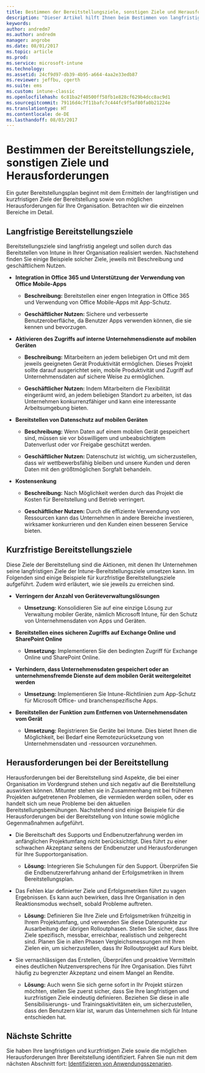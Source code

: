 ```yaml
---
title: Bestimmen der Bereitstellungsziele, sonstigen Ziele und Herausforderungen
description: "Dieser Artikel hilft Ihnen beim Bestimmen von langfristigen und kurzfristigen Zielen sowie von Herausforderungen bei der Intune-Bereitstellung für eine reine Microsoft Intune-Cloudimplementierung."
keywords: 
author: andredm7
ms.author: andredm
manager: angrobe
ms.date: 08/01/2017
ms.topic: article
ms.prod: 
ms.service: microsoft-intune
ms.technology: 
ms.assetid: 24cf9d97-db39-4b95-a664-4aa2e33edb87
ms.reviewer: jeffbu, cgerth
ms.suite: ems
ms.custom: intune-classic
ms.openlocfilehash: 6c81ba2f40500ff58fb1e828cf629b4dcc8ac9d1
ms.sourcegitcommit: 79116d4c7f11bafc7c444fc9f5af80fa0b21224e
ms.translationtype: HT
ms.contentlocale: de-DE
ms.lasthandoff: 08/03/2017
---
```

# <a name="determine-deployment-goals-objectives-and-challenges"></a>Bestimmen der Bereitstellungsziele, sonstigen Ziele und Herausforderungen

Ein guter Bereitstellungsplan beginnt mit dem Ermitteln der langfristigen und kurzfristigen Ziele der Bereitstellung sowie von möglichen Herausforderungen für Ihre Organisation. Betrachten wir die einzelnen Bereiche im Detail.

## <a name="deployment-goals"></a>Langfristige Bereitstellungsziele

Bereitstellungsziele sind langfristig angelegt und sollen durch das Bereitstellen von Intune in Ihrer Organisation realisiert werden. Nachstehend finden Sie einige Beispiele solcher Ziele, jeweils mit Beschreibung und geschäftlichem Nutzen.

-   **Integration in Office 365 und Unterstützung der Verwendung von Office Mobile-Apps**

    -   **Beschreibung:** Bereitstellen einer engen Integration in Office 365 und Verwendung von Office Mobile-Apps mit App-Schutz.

    -   **Geschäftlicher Nutzen:** Sichere und verbesserte Benutzeroberfläche, da Benutzer Apps verwenden können, die sie kennen und bevorzugen.

-   **Aktivieren des Zugriffs auf interne Unternehmensdienste auf mobilen Geräten**

    -   **Beschreibung:** Mitarbeitern an jedem beliebigen Ort und mit dem jeweils geeigneten Gerät Produktivität ermöglichen. Dieses Projekt sollte darauf ausgerichtet sein, mobile Produktivität und Zugriff auf Unternehmensdaten auf sichere Weise zu ermöglichen.

    -   **Geschäftlicher Nutzen:** Indem Mitarbeitern die Flexibilität eingeräumt wird, an jedem beliebigen Standort zu arbeiten, ist das Unternehmen konkurrenzfähiger und kann eine interessante Arbeitsumgebung bieten.

-   **Bereitstellen von Datenschutz auf mobilen Geräten**

    -   **Beschreibung:** Wenn Daten auf einem mobilen Gerät gespeichert sind, müssen sie vor böswilligem und unbeabsichtigtem Datenverlust oder vor Freigabe geschützt werden.

    -   **Geschäftlicher Nutzen:** Datenschutz ist wichtig, um sicherzustellen, dass wir wettbewerbsfähig bleiben und unsere Kunden und deren Daten mit den größtmöglichen Sorgfalt behandeln.

-   **Kostensenkung**

    -   **Beschreibung:** Nach Möglichkeit werden durch das Projekt die Kosten für Bereitstellung und Betrieb verringert.

    -    **Geschäftlicher Nutzen:** Durch die effiziente Verwendung von Ressourcen kann das Unternehmen in andere Bereiche investieren, wirksamer konkurrieren und den Kunden einen besseren Service bieten.

## <a name="deployment-objectives"></a>Kurzfristige Bereitstellungsziele

Diese Ziele der Bereitstellung sind die Aktionen, mit denen Ihr Unternehmen seine langfristigen Ziele der Intune-Bereitstellungsziele umsetzen kann. Im Folgenden sind einige Beispiele für kurzfristige Bereitstellungsziele aufgeführt. Zudem wird erläutert, wie sie jeweils zu erreichen sind.

-   **Verringern der Anzahl von Geräteverwaltungslösungen**

    -   **Umsetzung:** Konsolidieren Sie auf eine einzige Lösung zur Verwaltung mobiler Geräte, nämlich Microsoft Intune, für den Schutz von Unternehmensdaten von Apps und Geräten.

-   **Bereitstellen eines sicheren Zugriffs auf Exchange Online und SharePoint Online**

    -   **Umsetzung:** Implementieren Sie den bedingten Zugriff für Exchange Online und SharePoint Online.

-   **Verhindern, dass Unternehmensdaten gespeichert oder an unternehmensfremde Dienste auf dem mobilen Gerät weitergeleitet werden**

    -   **Umsetzung:** Implementieren Sie Intune-Richtlinien zum App-Schutz für Microsoft Office- und branchenspezifische Apps.

-   **Bereitstellen der Funktion zum Entfernen von Unternehmensdaten vom Gerät**

    -   **Umsetzung:** Registrieren Sie Geräte bei Intune. Dies bietet Ihnen die Möglichkeit, bei Bedarf eine Remotezurücksetzung von Unternehmensdaten und -ressourcen vorzunehmen.

## <a name="deployment-challenges"></a>Herausforderungen bei der Bereitstellung

Herausforderungen bei der Bereitstellung sind Aspekte, die bei einer Organisation im Vordergrund stehen und sich negativ auf die Bereitstellung auswirken können. Mitunter stehen sie in Zusammenhang mit bei früheren Projekten aufgetretenen Problemen, die vermieden werden sollen, oder es handelt sich um neue Probleme bei den aktuellen Bereitstellungsbemühungen. Nachstehend sind einige Beispiele für die Herausforderungen bei der Bereitstellung von Intune sowie mögliche Gegenmaßnahmen aufgeführt.

-   Die Bereitschaft des Supports und Endbenutzerfahrung werden im anfänglichen Projektumfang nicht berücksichtigt. Dies führt zu einer schwachen Akzeptanz seitens der Endbenutzer und Herausforderungen für Ihre Supportorganisation.

    -   **Lösung:** Integrieren Sie Schulungen für den Support. Überprüfen Sie die Endbenutzererfahrung anhand der Erfolgsmetriken in Ihrem Bereitstellungsplan.

-   Das Fehlen klar definierter Ziele und Erfolgsmetriken führt zu vagen Ergebnissen. Es kann auch bewirken, dass Ihre Organisation in den Reaktionsmodus wechselt, sobald Probleme auftreten.

    -   **Lösung:** Definieren Sie Ihre Ziele und Erfolgsmetriken frühzeitig in Ihrem Projektumfang, und verwenden Sie diese Datenpunkte zur Ausarbeitung der übrigen Rolloutphasen. Stellen Sie sicher, dass Ihre Ziele spezifisch, messbar, erreichbar, realistisch und zeitgerecht sind. Planen Sie in allen Phasen Vergleichsmessungen mit Ihren Zielen ein, um sicherzustellen, dass Ihr Rolloutprojekt auf Kurs bleibt.

-   Sie vernachlässigen das Erstellen, Überprüfen und proaktive Vermitteln eines deutlichen Nutzenversprechens für Ihre Organisation. Dies führt häufig zu begrenzter Akzeptanz und einem Mangel an Rendite.

    -   **Lösung:** Auch wenn Sie sich gerne sofort in Ihr Projekt stürzen möchten, stellen Sie zuerst sicher, dass Sie Ihre langfristigen und kurzfristigen Ziele eindeutig definieren. Beziehen Sie diese in alle Sensibilisierungs- und Trainingsaktivitäten ein, um sicherzustellen, dass den Benutzern klar ist, warum das Unternehmen sich für Intune entschieden hat.

## <a name="next-steps"></a>Nächste Schritte

Sie haben Ihre langfristigen und kurzfristigen Ziele sowie die möglichen Herausforderungen Ihrer Bereitstellung identifiziert. Fahren Sie nun mit dem nächsten Abschnitt fort: [Identifizieren von Anwendungsszenarien](planning-guide-scenarios.md).

